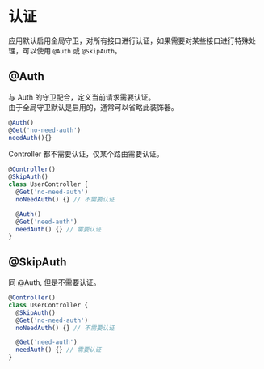 # 认证

应用默认启用全局守卫，对所有接口进行认证，如果需要对某些接口进行特殊处理，可以使用 `@Auth` 或 `@SkipAuth`。

## @Auth

与 Auth 的守卫配合，定义当前请求需要认证。  
由于全局守卫默认是启用的，通常可以省略此装饰器。

```typescript {1}
@Auth()
@Get('no-need-auth')
needAuth(){}
```

Controller 都不需要认证，仅某个路由需要认证。

```typescript {7}
@Controller()
@SkipAuth()
class UserController {
  @Get('no-need-auth')
  noNeedAuth() {} // 不需要认证

  @Auth()
  @Get('need-auth')
  needAuth() {} // 需要认证
}
```

## @SkipAuth

同 @Auth, 但是不需要认证。

```typescript {3}
@Controller()
class UserController {
  @SkipAuth()
  @Get('no-need-auth')
  noNeedAuth() {} // 不需要认证

  @Get('need-auth')
  needAuth() {} // 需要认证
}
```
